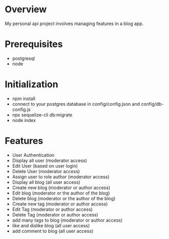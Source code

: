 # Overview
My personal api project involves managing features in a blog app.

# Prerequisites
* postgresql
* node

# Initialization
* npm install
* connect to your postgres database in config/config.json and config/db-config.js
* npx sequelize-cli db:migrate
* node index

# Features
* User Authentication
* Display all user (moderator access)
* Edit User (based on user login)
* Delete User (moderator access)
* Assign user to role author (moderator access)
* Display all blog (all user access)
* Create new blog (moderator or author access)
* Edit blog (moderator or the author of the blog)
* Delete blog (moderator or the author of the blog)
* Create new tag (moderator or author access)
* Edit Tag (moderator or author access)
* Delete Tag (moderator or author access)
* add many tags to blog (moderator or author access)
* like and dislike blog (all user access)
* add comment to blog (all user access)
